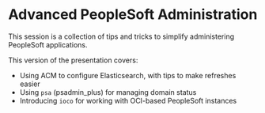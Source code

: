 # Advanced PeopleSoft Administration

This session is a collection of tips and tricks to simplify administering PeopleSoft applications. 

This version of the presentation covers:

* Using ACM to configure Elasticsearch, with tips to make refreshes easier
* Using `psa` (psadmin_plus) for managing domain status
* Introducing `ioco` for working with OCI-based PeopleSoft instances